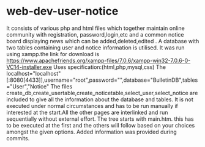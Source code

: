 # web-dev-user-notice
It consists of various php and html files which together maintain  online community with registration, password,login,etc and a common notice board displaying news which can be added,deleted,edited . A database with two tables containing user and notice information is utilised.
It was run using xampp.the link for download is https://www.apachefriends.org/xampp-files/7.0.6/xampp-win32-7.0.6-0-VC14-installer.exe Uses specification:(html,php,mysql,css) The localhost="localhost"[:8080[4433]],username="root",password="",database="BulletinDB",tables="User","Notice" The files create_db,create_usertable,create_noticetable,select_user,select_notice are included to give all the information about the database and tables. It is not executed under normal circumstances and has to be run manually if interested at the start.All the other pages are interlinked and run sequentially without external effort. The tree starts with main.htm. this has to be executed at the first and the others will follow based on your choices amongst the given options. Added information was provided during commits.
